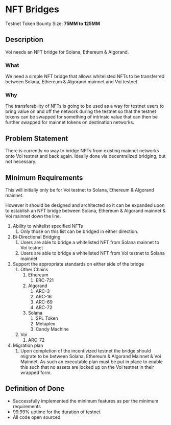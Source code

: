 # NFT Bridges

Testnet Token Bounty Size: **75MM to 125MM**

## Description

Voi needs an NFT bridge for Solana, Ethereum & Algorand.

### What

We need a simple NFT bridge that allows whitelisted NFTs to be transferred between Solana, Ethereum & Algorand mainnet and Voi testnet. 

### Why

The transferability of NFTs is going to be used as a way for testnet users to bring value on and off the network during the testnet so that the testnet tokens can be swapped for something of intrinsic value that can then be further swapped for mainnet tokens on destination networks. 

## Problem Statement

There is currently no way to bridge NFTs from existing mainnet networks onto Voi testnet and back again. Ideally done via decentralized bridging, but not necessary.

## Minimum Requirements

This will initially only be for Voi testnet to Solana, Ethereum & Algorand mainnet. 

However it should be designed and architected so it can be expanded upon to establish an NFT bridge between Solana, Ethereum & Algorand mainnet & Voi mainnet down the line. 

1. Ability to whitelist specified NFTs
    1. Only those on this list can be bridged in either direction.
2. Bi-Directional Bridging
    1. Users are able to bridge a whitelisted NFT from Solana mainnet to Voi testnet
    2. Users are able to bridge a whitelisted NFT from Voi testnet to Solana mainnet
3. Support the appropriate standards on either side of the bridge
    1. Other Chains 
        1. Ethereum
            1. ERC-721
        2. Algorand
            1. ARC-3
            2. ARC-16
            3. ARC-69
            4. ARC-72
        3. Solana
            1. SPL Token
            2. Metaplex
            3. Candy Machine
    2. Voi
        1. ARC-72
4. Migration plan
    1. Upon completion of the incentivized testnet the bridge should migrate to be between Solana, Ethereum & Algorand Mainnet & Voi Mainnet. As such an executable plan must be put in place to enable this such that no assets are locked up on the Voi testnet in their wrapped form.

## Definition of Done

- Successfully implemented the minimum features as per the minimum requirements
- 99.99% uptime for the duration of testnet
- All code open sourced

